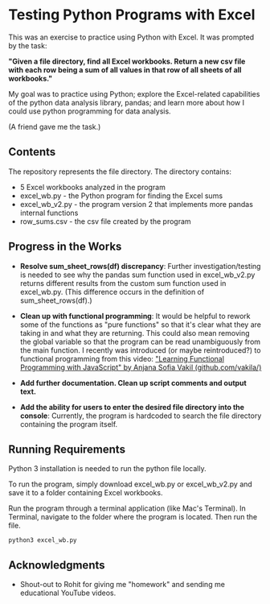 # Testing Python Programs with Excel

This was an exercise to practice using Python with Excel. It was prompted by the task:

**"Given a file directory, find all Excel workbooks. Return a new csv file with each row being a sum of all values in that row of all sheets of all workbooks."**

My goal was to practice using Python; explore the Excel-related capabilities of the python data analysis library, pandas; and learn more about how I could use python programming for data analysis.

(A friend gave me the task.)

## Contents

The repository represents the file directory. The directory contains:

* 5 Excel workbooks analyzed in the program 
* excel_wb.py - the Python program for finding the Excel sums
* excel_wb_v2.py - the program version 2 that implements more pandas internal functions
* row_sums.csv - the csv file created by the program

## Progress in the Works

* **Resolve sum_sheet_rows(df) discrepancy**: 
Further investigation/testing is needed to see why the pandas sum function used in excel_wb_v2.py returns different results from the custom sum function used in excel_wb.py.
(This difference occurs in the definition of sum_sheet_rows(df).)

* **Clean up with functional programming**:
It would be helpful to rework some of the functions as "pure functions" so that it's clear what they are taking in and what they are returning. This could also mean removing the global variable so that the program can be read unambiguously from the main function.
I recently was introduced (or maybe reintroduced?) to functional programming from this video: ["Learning Functional Programming with JavaScript" by Anjana Sofia Vakil (github.com/vakila/)](https://www.youtube.com/watch?v=e-5obm1G_FY)


* **Add further documentation. Clean up script comments and output text.**

* **Add the ability for users to enter the desired file directory into the console**:
Currently, the program is hardcoded to search the file directory containing the program itself.

## Running Requirements

Python 3 installation is needed to run the python file locally.

To run the program, simply download excel_wb.py or excel_wb_v2.py and save it to a folder containing Excel workbooks.

Run the program through a terminal application (like Mac's Terminal). 
In Terminal, navigate to the folder where the program is located. Then run the file.

```
python3 excel_wb.py
```

## Acknowledgments

* Shout-out to Rohit for giving me "homework" and sending me educational YouTube videos. 
